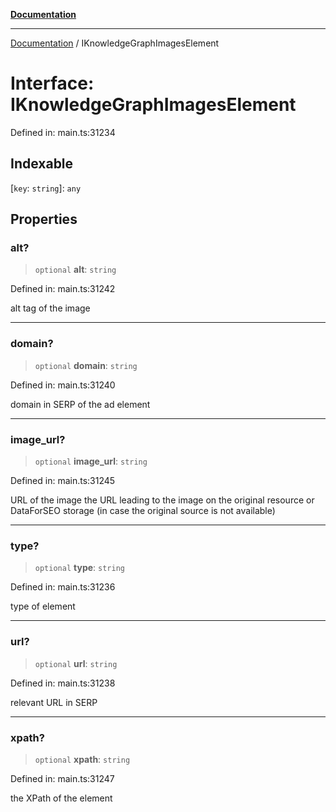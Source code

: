 [**Documentation**](../README.md)

***

[Documentation](../README.md) / IKnowledgeGraphImagesElement

# Interface: IKnowledgeGraphImagesElement

Defined in: main.ts:31234

## Indexable

\[`key`: `string`\]: `any`

## Properties

### alt?

> `optional` **alt**: `string`

Defined in: main.ts:31242

alt tag of the image

***

### domain?

> `optional` **domain**: `string`

Defined in: main.ts:31240

domain in SERP of the ad element

***

### image\_url?

> `optional` **image\_url**: `string`

Defined in: main.ts:31245

URL of the image
the URL leading to the image on the original resource or DataForSEO storage (in case the original source is not available)

***

### type?

> `optional` **type**: `string`

Defined in: main.ts:31236

type of element

***

### url?

> `optional` **url**: `string`

Defined in: main.ts:31238

relevant URL in SERP

***

### xpath?

> `optional` **xpath**: `string`

Defined in: main.ts:31247

the XPath of the element
